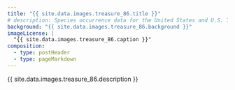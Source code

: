 ```yaml
---
title: "{{ site.data.images.treasure_86.title }}"
# description: Species occurrence data for the United States and U.S. Territories.
background: "{{ site.data.images.treasure_86.background }}"
imageLicense: |
  "{{ site.data.images.treasure_86.caption }}"
composition:
  - type: postHeader
  - type: pageMarkdown
---
```


{{ site.data.images.treasure_86.description }}
